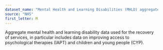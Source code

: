 ```yaml
---
dataset_name: "Mental Health and Learning Disabilities (MHLD) aggregate data"
source: "NHS"
first_letter: M
---
```

Aggregate mental health and learning disability data used for the recovery of services, in particular includes data on improving access to psychological therapies (IAPT) and children and young people (CYP).